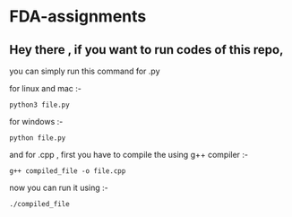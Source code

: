 # FDA-assignments


## Hey there , if you want to run codes of this repo,
you can simply run this command for .py 

for linux and mac :- 

    python3 file.py

for windows :-

    python file.py

and for .cpp , first you have to compile the using g++ compiler :-

    g++ compiled_file -o file.cpp

now you can run it using :-

    ./compiled_file
